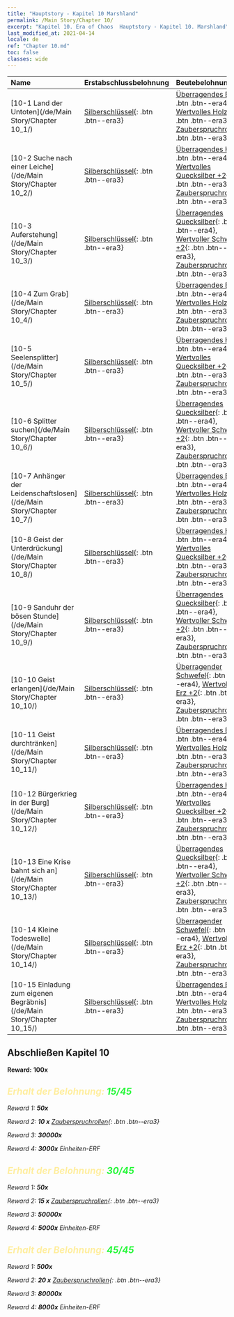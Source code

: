 ```yaml
---
title: "Hauptstory - Kapitel 10 Marshland"
permalink: /Main Story/Chapter 10/
excerpt: "Kapitel 10. Era of Chaos  Hauptstory - Kapitel 10. Marshland"
last_modified_at: 2021-04-14
locale: de
ref: "Chapter 10.md"
toc: false
classes: wide
---
```


  | Name |  Erstabschlussbelohnung | Beutebelohnung |
  |:------------|:------------|:------------| 
  | [10-1 Land der Untoten](/de/Main Story/Chapter 10_1/) | [Silberschlüssel](/de/Items/con_693/){: .btn .btn--era3} | [Überragendes Erz](/de/Items/mat_33/){: .btn .btn--era4}, [Wertvolles Holz +2](/de/Items/mat_27/){: .btn .btn--era3}, [Zauberspruchrollen](/de/Items/con_694/){: .btn .btn--era3} |
  | [10-2 Suche nach einer Leiche](/de/Main Story/Chapter 10_2/) | [Silberschlüssel](/de/Items/con_693/){: .btn .btn--era3} | [Überragendes Holz](/de/Items/mat_34/){: .btn .btn--era4}, [Wertvolles Quecksilber +2](/de/Items/mat_28/){: .btn .btn--era3}, [Zauberspruchrollen](/de/Items/con_694/){: .btn .btn--era3} |
  | [10-3 Auferstehung](/de/Main Story/Chapter 10_3/) | [Silberschlüssel](/de/Items/con_693/){: .btn .btn--era3} | [Überragendes Quecksilber](/de/Items/mat_35/){: .btn .btn--era4}, [Wertvoller Schwefel +2](/de/Items/mat_29/){: .btn .btn--era3}, [Zauberspruchrollen](/de/Items/con_694/){: .btn .btn--era3} |
  | [10-4 Zum Grab](/de/Main Story/Chapter 10_4/) | [Silberschlüssel](/de/Items/con_693/){: .btn .btn--era3} | [Überragendes Erz](/de/Items/mat_33/){: .btn .btn--era4}, [Wertvolles Holz +2](/de/Items/mat_27/){: .btn .btn--era3}, [Zauberspruchrollen](/de/Items/con_694/){: .btn .btn--era3} |
  | [10-5 Seelensplitter](/de/Main Story/Chapter 10_5/) | [Silberschlüssel](/de/Items/con_693/){: .btn .btn--era3} | [Überragendes Holz](/de/Items/mat_34/){: .btn .btn--era4}, [Wertvolles Quecksilber +2](/de/Items/mat_28/){: .btn .btn--era3}, [Zauberspruchrollen](/de/Items/con_694/){: .btn .btn--era3} |
  | [10-6 Splitter suchen](/de/Main Story/Chapter 10_6/) | [Silberschlüssel](/de/Items/con_693/){: .btn .btn--era3} | [Überragendes Quecksilber](/de/Items/mat_35/){: .btn .btn--era4}, [Wertvoller Schwefel +2](/de/Items/mat_29/){: .btn .btn--era3}, [Zauberspruchrollen](/de/Items/con_694/){: .btn .btn--era3} |
  | [10-7 Anhänger der Leidenschaftslosen](/de/Main Story/Chapter 10_7/) | [Silberschlüssel](/de/Items/con_693/){: .btn .btn--era3} | [Überragendes Erz](/de/Items/mat_33/){: .btn .btn--era4}, [Wertvolles Holz +2](/de/Items/mat_27/){: .btn .btn--era3}, [Zauberspruchrollen](/de/Items/con_694/){: .btn .btn--era3} |
  | [10-8 Geist der Unterdrückung](/de/Main Story/Chapter 10_8/) | [Silberschlüssel](/de/Items/con_693/){: .btn .btn--era3} | [Überragendes Holz](/de/Items/mat_34/){: .btn .btn--era4}, [Wertvolles Quecksilber +2](/de/Items/mat_28/){: .btn .btn--era3}, [Zauberspruchrollen](/de/Items/con_694/){: .btn .btn--era3} |
  | [10-9 Sanduhr der bösen Stunde](/de/Main Story/Chapter 10_9/) | [Silberschlüssel](/de/Items/con_693/){: .btn .btn--era3} | [Überragendes Quecksilber](/de/Items/mat_35/){: .btn .btn--era4}, [Wertvoller Schwefel +2](/de/Items/mat_29/){: .btn .btn--era3}, [Zauberspruchrollen](/de/Items/con_694/){: .btn .btn--era3} |
  | [10-10 Geist erlangen](/de/Main Story/Chapter 10_10/) | [Silberschlüssel](/de/Items/con_693/){: .btn .btn--era3} | [Überragender Schwefel](/de/Items/mat_36/){: .btn .btn--era4}, [Wertvolles Erz +2](/de/Items/mat_26/){: .btn .btn--era3}, [Zauberspruchrollen](/de/Items/con_694/){: .btn .btn--era3} |
  | [10-11 Geist durchtränken](/de/Main Story/Chapter 10_11/) | [Silberschlüssel](/de/Items/con_693/){: .btn .btn--era3} | [Überragendes Erz](/de/Items/mat_33/){: .btn .btn--era4}, [Wertvolles Holz +2](/de/Items/mat_27/){: .btn .btn--era3}, [Zauberspruchrollen](/de/Items/con_694/){: .btn .btn--era3} |
  | [10-12 Bürgerkrieg in der Burg](/de/Main Story/Chapter 10_12/) | [Silberschlüssel](/de/Items/con_693/){: .btn .btn--era3} | [Überragendes Holz](/de/Items/mat_34/){: .btn .btn--era4}, [Wertvolles Quecksilber +2](/de/Items/mat_28/){: .btn .btn--era3}, [Zauberspruchrollen](/de/Items/con_694/){: .btn .btn--era3} |
  | [10-13 Eine Krise bahnt sich an](/de/Main Story/Chapter 10_13/) | [Silberschlüssel](/de/Items/con_693/){: .btn .btn--era3} | [Überragendes Quecksilber](/de/Items/mat_35/){: .btn .btn--era4}, [Wertvoller Schwefel +2](/de/Items/mat_29/){: .btn .btn--era3}, [Zauberspruchrollen](/de/Items/con_694/){: .btn .btn--era3} |
  | [10-14 Kleine Todeswelle](/de/Main Story/Chapter 10_14/) | [Silberschlüssel](/de/Items/con_693/){: .btn .btn--era3} | [Überragender Schwefel](/de/Items/mat_36/){: .btn .btn--era4}, [Wertvolles Erz +2](/de/Items/mat_26/){: .btn .btn--era3}, [Zauberspruchrollen](/de/Items/con_694/){: .btn .btn--era3} |
  | [10-15 Einladung zum eigenen Begräbnis](/de/Main Story/Chapter 10_15/) | [Silberschlüssel](/de/Items/con_693/){: .btn .btn--era3} | [Überragendes Erz](/de/Items/mat_33/){: .btn .btn--era4}, [Wertvolles Holz +2](/de/Items/mat_27/){: .btn .btn--era3}, [Zauberspruchrollen](/de/Items/con_694/){: .btn .btn--era3} |


## Abschließen Kapitel 10

 **Reward:**  **100x** <i class="fas fa-gem"/>



## <span style="color: #ffeea0">Erhalt der Belohnung: </span><span style="color: #27f73a">15/45</span>

 Reward 1:  **50x** <i class="fas fa-gem"/>

 Reward 2: **10 x** [Zauberspruchrollen](/de/Items/con_694/){: .btn .btn--era3}

 Reward 3:  **30000x** <i class="fas fa-coins"/>

 Reward 4:  **3000x** Einheiten-ERF



## <span style="color: #ffeea0">Erhalt der Belohnung: </span><span style="color: #27f73a">30/45</span>

 Reward 1:  **50x** <i class="fas fa-gem"/>

 Reward 2: **15 x** [Zauberspruchrollen](/de/Items/con_694/){: .btn .btn--era3}

 Reward 3:  **50000x** <i class="fas fa-coins"/>

 Reward 4:  **5000x** Einheiten-ERF



## <span style="color: #ffeea0">Erhalt der Belohnung: </span><span style="color: #27f73a">45/45</span>

 Reward 1:  **500x** <i class="fas fa-gem"/>

 Reward 2: **20 x** [Zauberspruchrollen](/de/Items/con_694/){: .btn .btn--era3}

 Reward 3:  **80000x** <i class="fas fa-coins"/>

 Reward 4:  **8000x** Einheiten-ERF

